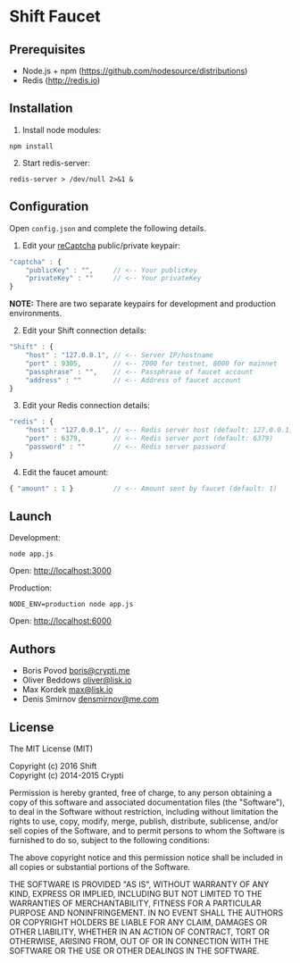# Shift Faucet

## Prerequisites

- Node.js + npm (https://github.com/nodesource/distributions)
- Redis (http://redis.io)

## Installation

1. Install node modules:

  ```
  npm install
  ```

2. Start redis-server:

  ```
  redis-server > /dev/null 2>&1 &
  ```

## Configuration

Open `config.json` and complete the following details.

1. Edit your [reCaptcha](https://www.google.com/recaptcha/) public/private keypair:

  ```js
  "captcha" : {
      "publicKey" : "",     // <-- Your publicKey
      "privateKey" : ""     // <-- Your privateKey
  }
  ```

  **NOTE:** There are two separate keypairs for development and production environments.

2. Edit your Shift connection details:

  ```js
  "Shift" : {
      "host" : "127.0.0.1", // <-- Server IP/hostname
      "port" : 9305,        // <-- 7000 for testnet, 8000 for mainnet
      "passphrase" : "",    // <-- Passphrase of faucet account
      "address" : ""        // <-- Address of faucet account
  }
  ```

3. Edit your Redis connection details:

  ```js
  "redis" : {
      "host" : "127.0.0.1", // <-- Redis server host (default: 127.0.0.1)
      "port" : 6379,        // <-- Redis server port (default: 6379)
      "password" : ""       // <-- Redis server password
  }
  ```

4. Edit the faucet amount:

  ```js
  { "amount" : 1 }          // <-- Amount sent by faucet (default: 1)
  ```

## Launch

Development:

```
node app.js
```

Open: [http://localhost:3000](http://localhost:3000)

Production:

```
NODE_ENV=production node app.js
```

Open: [http://localhost:6000](http://localhost:6000)

## Authors

- Boris Povod <boris@crypti.me>
- Oliver Beddows <oliver@lisk.io>
- Max Kordek <max@lisk.io>
- Denis Smirnov <densmirnov@me.com>

## License

The MIT License (MIT)

Copyright (c) 2016 Shift  
Copyright (c) 2014-2015 Crypti

Permission is hereby granted, free of charge, to any person obtaining a copy of this software and associated documentation files (the "Software"), to deal in the Software without restriction, including without limitation the rights to use, copy, modify, merge, publish, distribute, sublicense, and/or sell copies of the Software, and to permit persons to whom the Software is furnished to do so, subject to the following conditions:

The above copyright notice and this permission notice shall be included in all copies or substantial portions of the Software.

THE SOFTWARE IS PROVIDED "AS IS", WITHOUT WARRANTY OF ANY KIND, EXPRESS OR IMPLIED, INCLUDING BUT NOT LIMITED TO THE WARRANTIES OF MERCHANTABILITY, FITNESS FOR A PARTICULAR PURPOSE AND NONINFRINGEMENT. IN NO EVENT SHALL THE AUTHORS OR COPYRIGHT HOLDERS BE LIABLE FOR ANY CLAIM, DAMAGES OR OTHER LIABILITY, WHETHER IN AN ACTION OF CONTRACT, TORT OR OTHERWISE, ARISING FROM, OUT OF OR IN CONNECTION WITH THE SOFTWARE OR THE USE OR OTHER DEALINGS IN THE SOFTWARE.
